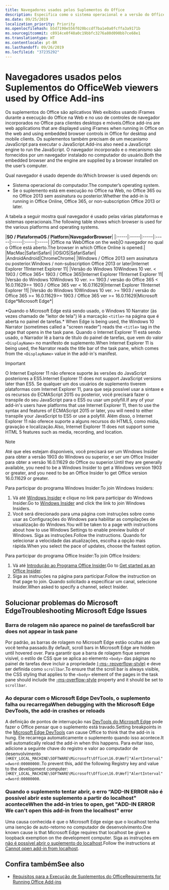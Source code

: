 ```yaml
---
title: Navegadores usados pelos Suplementos do Office
description: Especifica como o sistema operacional e a versão do Office determinam o navegador que é usado pelos suplementos do Office.
ms.date: 09/25/2019
localization_priority: Priority
ms.openlocfilehash: b5d7198e556f020bccdf7ba1e0a0fcffa3a9171b
ms.sourcegitcommit: c8914ce0f48a0c19bbfc3276a80d090bb7ce68e1
ms.translationtype: HT
ms.contentlocale: pt-BR
ms.lasthandoff: 09/26/2019
ms.locfileid: "37235292"
---
```

# <a name="browsers-used-by-office-add-ins"></a><span data-ttu-id="80515-103">Navegadores usados pelos Suplementos do Office</span><span class="sxs-lookup"><span data-stu-id="80515-103">Web viewers used by Office Add-ins</span></span>

<span data-ttu-id="80515-104">Os suplementos do Office são aplicativos Web exibidos usando iFrames durante a execução do Office na Web e no uso de controles de navegador incorporados no Office para clientes desktops e móveis.</span><span class="sxs-lookup"><span data-stu-id="80515-104">Office add-ins are web applications that are displayed using iFrames when running in Office on the web and using embedded browser controls in Office for desktop and mobile clients.</span></span> <span data-ttu-id="80515-105">Os suplementos também precisam de um mecanismo JavaScript para executar o JavaScript.</span><span class="sxs-lookup"><span data-stu-id="80515-105">Add-ins also need a JavaScript engine to run the JavaScript.</span></span> <span data-ttu-id="80515-106">O navegador incorporado e o mecanismo são fornecidos por um navegador instalado no computador do usuário.</span><span class="sxs-lookup"><span data-stu-id="80515-106">Both the embedded browser and the engine are supplied by a browser installed on the user’s computer.</span></span>

<span data-ttu-id="80515-107">Qual navegador é usado depende do:</span><span class="sxs-lookup"><span data-stu-id="80515-107">Which browser is used depends on:</span></span>

- <span data-ttu-id="80515-108">Sistema operacional do computador.</span><span class="sxs-lookup"><span data-stu-id="80515-108">The computer’s operating system.</span></span>
- <span data-ttu-id="80515-109">Se o suplemento está em execução no Office na Web, no Office 365 ou no Office 2013 sem assinatura ou posterior.</span><span class="sxs-lookup"><span data-stu-id="80515-109">Whether the add-in is running in Office Online, Office 365, or non-subscription Office 2013 or later.</span></span>

<span data-ttu-id="80515-110">A tabela a seguir mostra qual navegador é usado pelas várias plataformas e sistemas operacionais.</span><span class="sxs-lookup"><span data-stu-id="80515-110">The following table shows which browser is used for the various platforms and operating systems.</span></span>

|<span data-ttu-id="80515-111">**SO / Plataforma**</span><span class="sxs-lookup"><span data-stu-id="80515-111">**OS / Platform**</span></span>|<span data-ttu-id="80515-112">**Navegador**</span><span class="sxs-lookup"><span data-stu-id="80515-112">**Browser**</span></span>|
|:-----|:-----|:-----|:-----|:-----|:-----|:-----|
|<span data-ttu-id="80515-113">Office na Web</span><span class="sxs-lookup"><span data-stu-id="80515-113">Office on the web</span></span>|<span data-ttu-id="80515-114">O navegador no qual o Office está aberto.</span><span class="sxs-lookup"><span data-stu-id="80515-114">The browser in which Office Online is opened.</span></span>|
|<span data-ttu-id="80515-115">Mac</span><span class="sxs-lookup"><span data-stu-id="80515-115">Mac</span></span>|<span data-ttu-id="80515-116">Safari</span><span class="sxs-lookup"><span data-stu-id="80515-116">Safari</span></span>|
|<span data-ttu-id="80515-117">iOS</span><span class="sxs-lookup"><span data-stu-id="80515-117">iOS</span></span>|<span data-ttu-id="80515-118">Safari</span><span class="sxs-lookup"><span data-stu-id="80515-118">Safari</span></span>|
|<span data-ttu-id="80515-119">Android</span><span class="sxs-lookup"><span data-stu-id="80515-119">Android</span></span>|<span data-ttu-id="80515-120">Chrome</span><span class="sxs-lookup"><span data-stu-id="80515-120">Chrome</span></span>|
|<span data-ttu-id="80515-121">Windows / Office 2013 sem assinatura ou posterior.</span><span class="sxs-lookup"><span data-stu-id="80515-121">Windows / non-subscription Office 2013 or later</span></span>|<span data-ttu-id="80515-122">Internet Explorer 11</span><span class="sxs-lookup"><span data-stu-id="80515-122">Internet Explorer 11</span></span>|
|<span data-ttu-id="80515-123">Versão do Windows 10</span><span class="sxs-lookup"><span data-stu-id="80515-123">Windows 10 ver.</span></span> <span data-ttu-id="80515-124">< 1903 / Office 365</span><span class="sxs-lookup"><span data-stu-id="80515-124">< 1903 / Office 365</span></span>|<span data-ttu-id="80515-125">Internet Explorer 11</span><span class="sxs-lookup"><span data-stu-id="80515-125">Internet Explorer 11</span></span>|
|<span data-ttu-id="80515-126">Versão do Windows 10</span><span class="sxs-lookup"><span data-stu-id="80515-126">Windows 10 ver.</span></span> <span data-ttu-id="80515-127">>= 1903 / versão do Office 365 < 16.0.11629</span><span class="sxs-lookup"><span data-stu-id="80515-127">>= 1903 / Office 365 ver < 16.0.11629</span></span>|<span data-ttu-id="80515-128">Internet Explorer 11</span><span class="sxs-lookup"><span data-stu-id="80515-128">Internet Explorer 11</span></span>|
|<span data-ttu-id="80515-129">Versão do Windows 10</span><span class="sxs-lookup"><span data-stu-id="80515-129">Windows 10 ver.</span></span> <span data-ttu-id="80515-130">>= 1903 / versão do Office 365 >= 16.0.11629</span><span class="sxs-lookup"><span data-stu-id="80515-130">>= 1903 / Office 365 ver >= 16.0.11629</span></span>|<span data-ttu-id="80515-131">Microsoft Edge\*</span><span class="sxs-lookup"><span data-stu-id="80515-131">Microsoft Edge\*</span></span>|

<span data-ttu-id="80515-132">\*Quando o Microsoft Edge está sendo usado, o Windows 10 Narrator (às vezes chamado de "leitor de tela") lê a marcação `<title>` na página que é aberta no painel de tarefas.</span><span class="sxs-lookup"><span data-stu-id="80515-132">\* When Edge is being used, the Windows 10 Narrator (sometimes called a "screen reader") reads the `<title>` tag in the page that opens in the task pane.</span></span> <span data-ttu-id="80515-133">Quando o Internet Explorer 11 está sendo usado, o Narrador lê a barra de título do painel de tarefas, que vem do valor `<DisplayName>` no manifesto de suplemento.</span><span class="sxs-lookup"><span data-stu-id="80515-133">When Internet Explorer 11 is being used, the Narrator reads the title bar of the task pane, which comes from the `<DisplayName>` value in the add-in's manifest.</span></span>

> [!IMPORTANT]
> <span data-ttu-id="80515-134">O Internet Explorer 11 não oferece suporte às versões do JavaScript posteriores a ES5.</span><span class="sxs-lookup"><span data-stu-id="80515-134">Internet Explorer 11 does not support JavaScript versions later than ES5.</span></span> <span data-ttu-id="80515-135">Se qualquer um dos usuários de suplemento tiverem plataformas com Internet Explorer 11, para que seja possível usar a sintaxe e os recursos do ECMAScript 2015 ou posterior, você precisará fazer o transpile do seu JavaScript para o ES5 ou usar um polyfill.</span><span class="sxs-lookup"><span data-stu-id="80515-135">If any of your add-in's users have platforms that use Internet Explorer 11, then to use the syntax and features of ECMAScript 2015 or later, you will need to either transpile your JavaScript to ES5 or use a polyfill.</span></span> <span data-ttu-id="80515-136">Além disso, o Internet Explorer 11 não oferece suporte a alguns recursos do HTML5, como mídia, gravação e localização.</span><span class="sxs-lookup"><span data-stu-id="80515-136">Also, Internet Explorer 11 does not support some HTML 5 features such as media, recording, and location.</span></span>

> [!NOTE]
> <span data-ttu-id="80515-137">Até que eles estejam disponíveis, você precisará ser um Windows Insider para obter a versão 1903 do Windows ou superior, e ser um Office Insider para obter a versão 16.0.11629 do Office ou superior.</span><span class="sxs-lookup"><span data-stu-id="80515-137">Until they are generally available, you need to be a Windows Insider to get a Windows version 1903 or greater, and you need to be an Office Insider to get Office version 16.0.11629 or greater.</span></span>
>
> <span data-ttu-id="80515-138">Para participar do programa Windows Insider:</span><span class="sxs-lookup"><span data-stu-id="80515-138">To join Windows Insiders:</span></span>
> 
> 1. <span data-ttu-id="80515-139">Vá até [Windows Insider](https://insider.windows.com) e clique no link para participar do Windows Insider.</span><span class="sxs-lookup"><span data-stu-id="80515-139">Go to [Windows Insider](https://insider.windows.com) and click the link to join Windows Insiders.</span></span>
> 2. <span data-ttu-id="80515-140">Você será direcionado para uma página com instruções sobre como usar as Configurações do Windows para habilitar as compilações de visualização do Windows.</span><span class="sxs-lookup"><span data-stu-id="80515-140">You will be taken to a page with instructions about how to use Windows Settings to enable preview builds of Windows.</span></span> <span data-ttu-id="80515-141">Siga as instruções.</span><span class="sxs-lookup"><span data-stu-id="80515-141">Follow the instructions.</span></span> <span data-ttu-id="80515-142">Quando for selecionar a velocidade das atualizações, escolha a opção mais rápida.</span><span class="sxs-lookup"><span data-stu-id="80515-142">When you select the pace of updates, choose the fastest option.</span></span>
>
> <span data-ttu-id="80515-143">Para participar do programa Office Insider:</span><span class="sxs-lookup"><span data-stu-id="80515-143">To join Office Insiders:</span></span>
> 
> 1. <span data-ttu-id="80515-144">Vá até [Introdução ao Programa Office Insider](https://insider.office.com/join).</span><span class="sxs-lookup"><span data-stu-id="80515-144">Go to [Get started as an Office Insider](https://insider.office.com/join).</span></span>
> 2. <span data-ttu-id="80515-145">Siga as instruções na página para participar.</span><span class="sxs-lookup"><span data-stu-id="80515-145">Follow the instruction on that page to join.</span></span> <span data-ttu-id="80515-146">Quando solicitado a especificar um canal, selecione Insider.</span><span class="sxs-lookup"><span data-stu-id="80515-146">When asked to specify a channel, select Insider.</span></span>

## <a name="troubleshooting-microsoft-edge-issues"></a><span data-ttu-id="80515-147">Solucionar problemas do Microsoft Edge</span><span class="sxs-lookup"><span data-stu-id="80515-147">Troubleshooting Microsoft Edge Issues</span></span>

### <a name="scroll-bar-does-not-appear-in-task-pane"></a><span data-ttu-id="80515-148">Barra de rolagem não aparece no painel de tarefas</span><span class="sxs-lookup"><span data-stu-id="80515-148">Scroll bar does not appear in task pane</span></span>

<span data-ttu-id="80515-149">Por padrão, as barras de rolagem no Microsoft Edge estão ocultas até que você tenha passado.</span><span class="sxs-lookup"><span data-stu-id="80515-149">By default, scroll bars in Microsoft Edge are hidden until hovered over.</span></span> <span data-ttu-id="80515-150">Para garantir que a barra de rolagem fique sempre visível, o estilo de CSS que se aplica ao elemento `<body>` das páginas no painel de tarefas deve incluir a propriedade [(-ms- reoverflow-style)](https://developer.mozilla.org/docs/Web/CSS/-ms-overflow-style) e deve ser definida como `scrollbar`.</span><span class="sxs-lookup"><span data-stu-id="80515-150">To ensure that the scroll bar is always visible, the CSS styling that applies to the `<body>` element of the pages in the task pane should include the [-ms-overflow-style](https://developer.mozilla.org/docs/Web/CSS/-ms-overflow-style) property and it should be set to `scrollbar`.</span></span> 

### <a name="when-debugging-with-the-microsoft-edge-devtools-the-add-in-crashes-or-reloads"></a><span data-ttu-id="80515-151">Ao depurar com o Microsoft Edge DevTools, o suplemento falha ou recarrega</span><span class="sxs-lookup"><span data-stu-id="80515-151">When debugging with the Microsoft Edge DevTools, the add-in crashes or reloads</span></span>

<span data-ttu-id="80515-152">A definição de pontos de interrupção nas [DevTools do Microsoft Edge](https://www.microsoft.com/p/microsoft-edge-devtools-preview/9mzbfrmz0mnj?rtc=1&activetab=pivot%3Aoverviewtab) pode fazer o Office pensar que o suplemento está travado.</span><span class="sxs-lookup"><span data-stu-id="80515-152">Setting breakpoints in the [Microsoft Edge DevTools](https://www.microsoft.com/p/microsoft-edge-devtools-preview/9mzbfrmz0mnj?rtc=1&activetab=pivot%3Aoverviewtab) can cause Office to think that the add-in is hung.</span></span> <span data-ttu-id="80515-153">Ele recarrega automaticamente o suplemento quando isso acontece.</span><span class="sxs-lookup"><span data-stu-id="80515-153">It will automatically reload the add-in when this happens.</span></span> <span data-ttu-id="80515-154">Para evitar isso, adicione a seguinte chave do registro e valor ao computador de desenvolvimento `[HKEY_LOCAL_MACHINE\SOFTWARE\Microsoft\Office\16.0\Wef]"AlertInterval"=dword:00000000`:.</span><span class="sxs-lookup"><span data-stu-id="80515-154">To prevent this, add the following Registry key and value to the development computer: `[HKEY_LOCAL_MACHINE\SOFTWARE\Microsoft\Office\16.0\Wef]"AlertInterval"=dword:00000000`.</span></span>

### <a name="when-the-add-in-tries-to-open-get-add-in-error-we-cant-open-this-add-in-from-the-localhost-error"></a><span data-ttu-id="80515-155">Quando o suplemento tentar abrir, o erro “ADD-IN ERROR não é possível abrir este suplemento a partir do localhost" acontece</span><span class="sxs-lookup"><span data-stu-id="80515-155">When the add-in tries to open, get "ADD-IN ERROR We can't open this add-in from the localhost" error</span></span>

<span data-ttu-id="80515-156">Uma causa conhecida é que o Microsoft Edge exige que o localhost tenha uma isenção de auto-retorno no computador de desenvolvimento.</span><span class="sxs-lookup"><span data-stu-id="80515-156">One known cause is that Microsoft Edge requires that localhost be given a loopback exemption on the development computer.</span></span> <span data-ttu-id="80515-157">Siga as instruções em [não é possível abrir o suplemento do localhost](/office/troubleshoot/error-messages/cannot-open-add-in-from-localhost).</span><span class="sxs-lookup"><span data-stu-id="80515-157">Follow the instructions at [Cannot open add-in from localhost](/office/troubleshoot/error-messages/cannot-open-add-in-from-localhost).</span></span>


## <a name="see-also"></a><span data-ttu-id="80515-158">Confira também</span><span class="sxs-lookup"><span data-stu-id="80515-158">See also</span></span>

- [<span data-ttu-id="80515-159">Requisitos para a Execução de Suplementos do Office</span><span class="sxs-lookup"><span data-stu-id="80515-159">Requirements for Running Office Add-ins</span></span>](requirements-for-running-office-add-ins.md)
